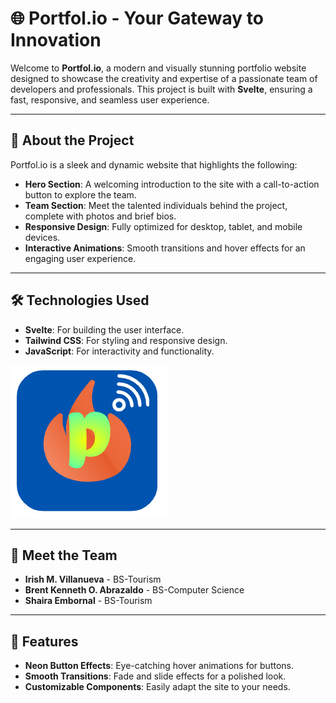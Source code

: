 ﻿# 🌐 Portfol.io - Your Gateway to Innovation

Welcome to **Portfol.io**, a modern and visually stunning portfolio website designed to showcase the creativity and expertise of a passionate team of developers and professionals. This project is built with **Svelte**, ensuring a fast, responsive, and seamless user experience.

---

## 🚀 About the Project

Portfol.io is a sleek and dynamic website that highlights the following:

- **Hero Section**: A welcoming introduction to the site with a call-to-action button to explore the team.
- **Team Section**: Meet the talented individuals behind the project, complete with photos and brief bios.
- **Responsive Design**: Fully optimized for desktop, tablet, and mobile devices.
- **Interactive Animations**: Smooth transitions and hover effects for an engaging user experience.

---

## 🛠️ Technologies Used

- **Svelte**: For building the user interface.
- **Tailwind CSS**: For styling and responsive design.
- **JavaScript**: For interactivity and functionality.

![Portfol.io Logo](./static/img/logo.png)

---

## 👥 Meet the Team

- **Irish M. Villanueva** - BS-Tourism  
- **Brent Kenneth O. Abrazaldo** - BS-Computer Science  
- **Shaira Embornal** - BS-Tourism  

---

## 🌟 Features

- **Neon Button Effects**: Eye-catching hover animations for buttons.
- **Smooth Transitions**: Fade and slide effects for a polished look.
- **Customizable Components**: Easily adapt the site to your needs.

